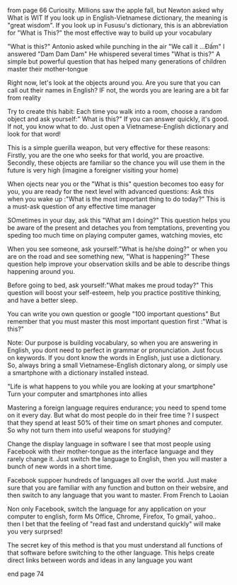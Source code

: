 from page 66
Curiosity. Millions saw the apple fall, but Newton asked why
What is WIT
If you look up in English-Vietnamese dictionary, the meaning is "great wisdom". If you look up in Fususu's dictionary, this is an abbreviation for "What is This?" the most effective way to build up your vocabulary

"What is this?" Antonio asked while punching in the air
"We call it ...Đấm" I answered
"Dam Dam Dam" He whispered several times
"What is this?" A simple but powerful question that has helped many generations of children master their mother-tongue

Right now, let's look at the objects around you. Are you sure that you can call out their names in English? IF not, the words you are learing are a bit far from reality

Try to create this habit: Each time you walk into a room, choose a random object and ask yourself:" What is this?" If you can answer quickly, it's good. If not, you know what to do. Just open a Vietnamese-English dictionary and look for that word!

This is a simple guerilla weapon, but very effective for these reasons: Firstly, you are the one who seeks for that world, you are proactive. Secondly, these objects are familiar so the chance you will use them in the future is very high (imagine a foreigner visiting your home)

When ojects near you or the "What is this" question becomes too easy for you, you are ready for the next level with advanced questions:
Ask this when you wake up :"What is the most important thing to do today?" This is  a must-ask question of any effective time manager

SOmetimes in your day, ask this "What am I doing?" This question helps you be aware of the present and detaches you from temptations, preventing you speding too much time on playing computer games, watching movies, etc

When you see someone, ask yourself:"What is he/she doing?" or when you are on the road and see something new, "What is happening?" These question help improve your observation skills and be able to describe things happening around you.

Before going to bed, ask yourself:"What makes me proud today?" This question will boost your self-esteem, help you practice postitive thinking, and have a better sleep.

You  can write you own question or google "100 important questions" But remember that you must master this most important question first :"What is this?"

Note: Our purpose is building vocabulary, so when you are answering in English, you dont need to perfect in grammar or pronunciation. Just focus on keywords. If you dont know the words in English, just use a dictionary. So, always bring a small Vietnamese-English dictonary along, or simply use a smartphone with a dictionary installed instead.

"Life is what happens to you while you are looking at your smartphone"
Turn your computer and smartphones into allies

Mastering a foreign language requires endurance; you need to spend tome on it every day. But what do most people do in their free time ? I suspect that they spend at least 50% of their time on smart phones and computer. So why not turn them into useful weapons for studying?

Change the display language in software
I see that most people using Facebook with their mother-tongue as the interface language and they rarely change it. Just switch the language to English, then you will master a bunch of new words in a short time.

Facebook suppoer hundreds of languages  all over the world. Just make sure that you are familiar with any function and button on their websire, and then switch to any language that you want to master. From French to Laoian

Non only Facebook, switch the language for any application on your computer to english, form Ms Office, Chrome, Firefox, To gmail, yahoo.. then I bet that the feeling of "read fast and understand quickly" will make you very surprsed!

The secret key of this method is that you must understand all functions of that software before switching to the other language. This helps create direct links between words and ideas in any language you want

end page 74